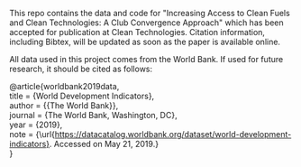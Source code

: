 This repo contains the data and code for "Increasing Access to Clean Fuels and Clean Technologies: A Club Convergence Approach" which has been accepted for publication at Clean Technologies. Citation information, including Bibtex, will be updated as soon as the paper is available online.

All data used in this project comes from the World Bank. If used for future research, it should be cited as follows:

@article{worldbank2019data,  
  title = {World Development Indicators},  
  author = {{The World Bank}},  
  journal = {The World Bank, Washington, DC},  
  year = {2019},  
  note = {\url{https://datacatalog.worldbank.org/dataset/world-development-indicators}. Accessed on May 21, 2019.}  
}
